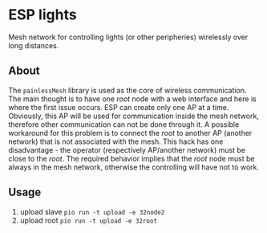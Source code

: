 # ESP lights

Mesh network for controlling lights (or other peripheries) wirelessly over long distances.

## About

The `painlessMesh` library is used as the core of wireless communication. The main thought is to have one *root* node with a
web interface and here is where the first issue occurs. ESP can create only one AP at a time. Obviously, this AP will be
used for communication inside the mesh network, therefore other communication can not be done through it. A possible
workaround for this problem is to connect the *root* to another AP (another network) that is not associated with the mesh.
This hack has one disadvantage - the operator (respectively AP/another network) must be close to the *root*. The required
behavior implies that the *root* node must be always in the mesh network, otherwise the controlling will have not to work.

## Usage

1. upload slave `pio run -t upload -e 32node2`
2. upload root `pio run -t upload -e 32root`

